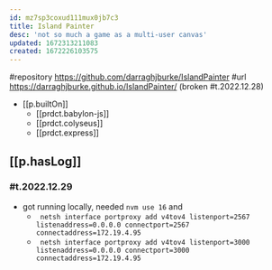 ```yaml
---
id: mz7sp3coxud111mux0jb7c3
title: Island Painter
desc: 'not so much a game as a multi-user canvas'
updated: 1672313211083
created: 1672226103575
---
```


#repository https://github.com/darraghjburke/IslandPainter
#url https://darraghjburke.github.io/IslandPainter/ (broken #t.2022.12.28)

- [[p.builtOn]]
  - [[prdct.babylon-js]]
  - [[prdct.colyseus]]
  - [[prdct.express]]

## [[p.hasLog]]

### #t.2022.12.29 
  
- got running locally, needed `nvm use 16` and
  - ` netsh interface portproxy add v4tov4 listenport=2567 listenaddress=0.0.0.0 connectport=2567 connectaddress=172.19.4.95`
  - ` netsh interface portproxy add v4tov4 listenport=3000 listenaddress=0.0.0.0 connectport=3000 connectaddress=172.19.4.95`